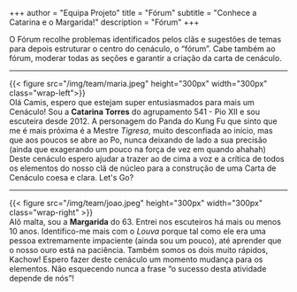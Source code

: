 +++
author = "Equipa Projeto"
title = "Fórum"
subtitle = "Conhece a Catarina e o Margarida!"
description = "Fórum"
+++

O Fórum recolhe problemas identificados pelos clãs e sugestões de temas para depois estruturar o centro do cenáculo, o “fórum”. Cabe também ao fórum, moderar todas as seções e garantir a criação da carta de cenáculo.

---

<!--more-->

{{< figure src="/img/team/maria.jpeg" height="300px" width="300px" class="wrap-left">}}
​​​  
Olá Camis, espero que estejam super entusiasmados para mais um Cenáculo! Sou a **Catarina Torres** do agrupamento 541 - Pio XII e sou escuteira desde 2012. 
A personagem do Panda do Kung Fu que sinto que me é mais próxima é a Mestre _Tigresa_, muito desconfiada ao início, mas que aos poucos se abre ao Po, nunca deixando de lado a sua precisão (ainda que exagerando um pouco na força de vez em quando ahahah)
Deste cenáculo espero ajudar a trazer ao de cima a voz e a crítica de todos os elementos do nosso clã de núcleo para a construção de uma Carta de Cenáculo coesa e clara.
Let's Go?


---

{{< figure src="/img/team/joao.jpeg" height="300px" width="300px" class="wrap-right" >}}
​  
Alô malta, sou a **Margarida** do 63. Entrei nos escuteiros há mais ou menos 10 anos.
Identifico-me mais com o _Louva_ porque tal como ele era uma pessoa extremamente impaciente (ainda sou um pouco), até aprender que o nosso ouro está na paciência. Também somos os dois muito rápidos, Kachow! 
Espero fazer deste cenáculo um momento mudança para os elementos. Não esquecendo nunca a frase “o sucesso desta atividade depende de nós”!

​
